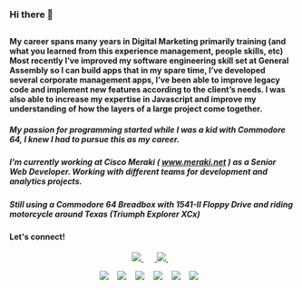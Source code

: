 ### Hi there 👋

##
#### My career spans many years in Digital Marketing primarily training (and what you learned from this experience management, people skills, etc) Most recently I’ve improved my software engineering skill set at General Assembly so I can build apps that in my spare time, I’ve developed several corporate management apps, I’ve been able to improve legacy code and implement new features according to the client’s needs. I was also able to increase my expertise in Javascript and improve my understanding of how the layers of a large project come together. 

##### My passion for programming started while I was a kid with Commodore 64, I knew I had to pursue this as my career.

##### I'm currently working at Cisco Meraki ( www.meraki.net ) as a Senior Web Developer. Working with different teams for development and analytics projects.

##### Still using a Commodore 64 Breadbox with 1541-II Floppy Drive and riding motorcycle around Texas (Triumph Explorer XCx)


#### Let's connect!

<p align='center'>
  
  <a href="https://www.linkedin.com/in/mustafahepekiz/">
    <img src="https://img.shields.io/badge/linkedin-%230077B5.svg?&style=for-the-badge&logo=linkedin&logoColor=white" />
  </a>&nbsp;&nbsp;
  <a href="https://img.shields.io/badge/Twitter-1DA1F2?style=for-the-badge&logo=twitter&logoColor=white" />        
  </a>&nbsp;&nbsp;<a href="https://instagram.com/hepekiz">
    <img src="https://img.shields.io/badge/instagram-%23E4405F.svg?&style=for-the-badge&logo=instagram&logoColor=white" />        
  </a>&nbsp;&nbsp;
  
</p>

<p align='center'>
    <img src="https://img.shields.io/badge/PHP-777BB4?style=for-the-badge&logo=php&logoColor=white" /> &nbsp;&nbsp;
     <img src="https://img.shields.io/badge/JavaScript-F7DF1E?style=for-the-badge&logo=javascript&logoColor=black" /> &nbsp;&nbsp;
      <img src="https://img.shields.io/badge/HTML5-E34F26?style=for-the-badge&logo=html5&logoColor=white" /> &nbsp;&nbsp;
       <img src="https://img.shields.io/badge/CSS3-1572B6?style=for-the-badge&logo=css3&logoColor=white" /> &nbsp;&nbsp;
        <img src="https://img.shields.io/badge/MySQL-00000F?style=for-the-badge&logo=mysql&logoColor=white" /> &nbsp;&nbsp;
         <img src="https://img.shields.io/badge/PostgreSQL-316192?style=for-the-badge&logo=postgresql&logoColor=white" /> &nbsp;&nbsp;

  
</p>

<!--
**mhepekiz/mhepekiz** is a ✨ _special_ ✨ repository because its `README.md` (this file) appears on your GitHub profile.

Here are some ideas to get you started:

- 🔭 I’m currently working on ...
- 🌱 I’m currently learning ...
- 👯 I’m looking to collaborate on ...
- 🤔 I’m looking for help with ...
- 💬 Ask me about ...
- 📫 How to reach me: ...
- 😄 Pronouns: ...
- ⚡ Fun fact: ...
-->
